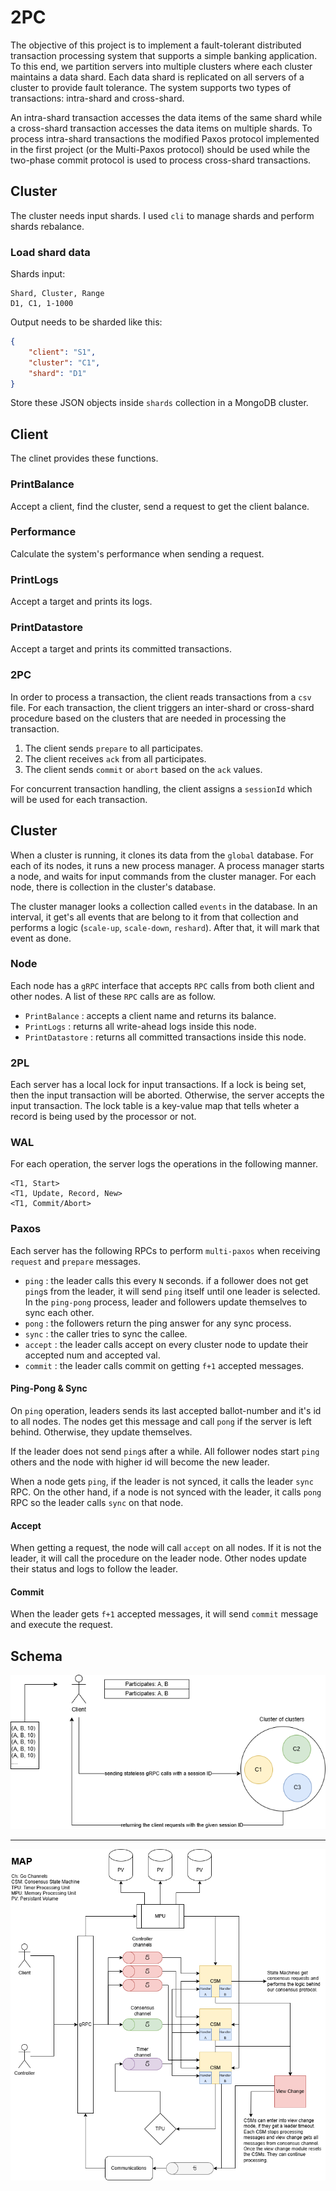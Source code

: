 # 2PC

The objective of this project is to implement a fault-tolerant distributed transaction processing system that supports a simple banking application. To this end, we partition servers into multiple clusters where each cluster maintains a data shard. Each data shard is replicated on all servers of a cluster to provide fault tolerance. The system supports two types of transactions: intra-shard and cross-shard.

An intra-shard transaction accesses the data items of the same shard while a cross-shard transaction
accesses the data items on multiple shards. To process intra-shard transactions the modified Paxos protocol implemented in the first project (or the Multi-Paxos protocol) should be used while the two-phase commit protocol is used to process cross-shard transactions.

## Cluster

The cluster needs input shards. I used `cli` to manage shards and perform shards rebalance.

### Load shard data

Shards input:

```csv
Shard, Cluster, Range
D1, C1, 1-1000
```

Output needs to be sharded like this:

```json
{
    "client": "S1",
    "cluster": "C1",
    "shard": "D1"
}
```

Store these JSON objects inside `shards` collection in a MongoDB cluster.

## Client

The clinet provides these functions.

### PrintBalance

Accept a client, find the cluster, send a request to get the client balance.

### Performance

Calculate the system's performance when sending a request.

### PrintLogs

Accept a target and prints its logs.

### PrintDatastore

Accept a target and prints its committed transactions.

### 2PC

In order to process a transaction, the client reads transactions from a `csv` file. For each transaction, the client triggers an inter-shard or cross-shard procedure based on the clusters that are needed in processing the transaction.

1. The client sends `prepare` to all participates.
2. The client receives `ack` from all participates.
3. The client sends `commit` or `abort` based on the `ack` values.

For concurrent transaction handling, the client assigns a `sessionId` which will be used for each transaction.

## Cluster

When a cluster is running, it clones its data from the `global` database. For each of its nodes, it runs a new process manager. A process manager starts a node, and waits for input commands from the cluster manager. For each node, there is collection in the cluster's database.

The cluster manager looks a collection called `events` in the database. In an interval, it get's all events that are belong to it from that collection and performs a logic (`scale-up`, `scale-down`, `reshard`). After that, it will mark that event as done.

### Node

Each node has a `gRPC` interface that accepts `RPC` calls from both client and other nodes. A list of these `RPC` calls are as follow.

- `PrintBalance` : accepts a client name and returns its balance.
- `PrintLogs` : returns all write-ahead logs inside this node.
- `PrintDatastore` : returns all committed transactions inside this node.

### 2PL

Each server has a local lock for input transactions. If a lock is being set, then the input transaction will be aborted. Otherwise, the server accepts the input transaction. The lock table is a key-value map that tells wheter a record is being used by the processor or not.

### WAL

For each operation, the server logs the operations in the following manner.

```
<T1, Start>
<T1, Update, Record, New>
<T1, Commit/Abort>
```

### Paxos

Each server has the following RPCs to perform `multi-paxos` when receiving `request` and `prepare` messages.

- `ping` : the leader calls this every `N` seconds. if a follower does not get `ping`s from the leader, it will send `ping` itself until one leader is selected. In the `ping-pong` process, leader and followers update themselves to sync each other.
- `pong` : the followers return the ping answer for any sync process.
- `sync` : the caller tries to sync the callee.
- `accept` : the leader calls accept on every cluster node to update their accepted num and accepted val.
- `commit` : the leader calls commit on getting `f+1` accepted messages.

#### Ping-Pong & Sync

On `ping` operation, leaders sends its last accepted ballot-number and it's id to all nodes. The nodes get this message and call `pong` if the server is left behind. Otherwise, they update themselves.

If the leader does not send `ping`s after a while. All follower nodes start `ping` others and the node with higher id will become the new leader.

When a node gets `ping`, if the leader is not synced, it calls the leader `sync` RPC. On the other hand, if a node is not synced with the leader, it calls `pong` RPC so the leader calls `sync` on that node.

#### Accept

When getting a request, the node will call `accept` on all nodes. If it is not the leader, it will call the procedure on the leader node. Other nodes update their status and logs to follow the leader.

#### Commit

When the leader gets `f+1` accepted messages, it will send `commit` message and execute the request.

## Schema

![](.github/assets/db.drawio.png)

---

![](.github/assets/dtm.drawio.png)
